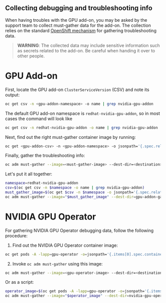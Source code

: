 Collecting debugging and troubleshooting info
----------------------

When having troubles with the GPU add-on, you may be asked by the support team to collect must-gather data for the add-on. The collection relies on the standard [OpenShift mechanism](https://docs.openshift.com/container-platform/4.10/support/gathering-cluster-data.html) for gathering troubleshooting data.

>**WARNING**: The collected data may include sensitive information such as secrets related to the add-on. Be careful when handing it over to other people.

# GPU Add-on

First, locate the GPU add-on `ClusterServiceVersion` (CSV) and note its output:

```sh
oc get csv -n <gpu-addon-namespace> -o name | grep nvidia-gpu-addon
```

The default GPU add-on namespace is `redhat-nvidia-gpu-addon`, so in most cases the command will look like

```sh
oc get csv -n redhat-nvidia-gpu-addon -o name | grep nvidia-gpu-addon
```

Next, find out the right must-gather container image by running:

```sh
oc get <gpu-addon-csv> -n <gpu-addon-namespace> -o jsonpath='{.spec.relatedImages[?(@.name == "must-gather")].image}'
```

Finally, gather the troubleshooting info:

```sh
oc adm must-gather --image=<must-gather-image> --dest-dir=<destination>
```

Let's put it all together:

```sh
namespace=redhat-nvidia-gpu-addon
csv=$(oc get csv -n $namespace -o name | grep nvidia-gpu-addon)
must_gather_image=$(oc get $csv -n $namespace -o jsonpath='{.spec.relatedImages[?(@.name == "must-gather")].image}')
oc adm must-gather --image="$must_gather_image" --dest-dir=gpu-addon-gather
```

# NVIDIA GPU Operator

For gathering NVIDIA GPU Operator debugging data, follow the following procedure:

1. Find out the NVIDIA GPU Operator container image:
```sh
oc get pods -A -lapp=gpu-operator -o=jsonpath='{.items[0].spec.containers[0].image}'
```

2. Invoke `oc adm must-gather` using this image:
```sh
oc adm must-gather --image=<gpu-operator-image> --dest-dir=<destination>
```

Or as a script:

```sh
operator_image=$(oc get pods -A -lapp=gpu-operator -o=jsonpath='{.items[0].spec.containers[0].image}')
oc adm must-gather --image="$operator_image" --dest-dir=nvidia-gpu-operator-gather
```